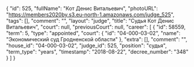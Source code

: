 {
    "id": 525,
    "fullName": "Кот Денис Витальевич",
    "photoURL": "https://members2020by.s3.eu-north-1.amazonaws.com/judge_525",
    "tags": [],
    "comment": "",
    "layout": "judge",
    "title": "Судья Кот Денис Витальевич",
    "court": null,
    "previousCourt": null,
    "career": [
        {
            "id": 58559,
            "term": 5,
            "type": "appointed",
            "court": {
                "id": "04-000-03-02",
                "name": "Экономический суд Гродненской области"
            },
            "extra": [],
            "comment": "",
            "house_id": "04-000-03-02",
            "judge_id": 525,
            "position": "судья",
            "term_type": "years",
            "timestamp": "2018-08-22",
            "decree_number": "348"
        }
    ]
}